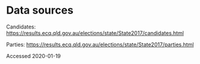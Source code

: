 # Data sources

Candidates: https://results.ecq.qld.gov.au/elections/state/State2017/candidates.html

Parties: https://results.ecq.qld.gov.au/elections/state/State2017/parties.html

Accessed 2020-01-19
